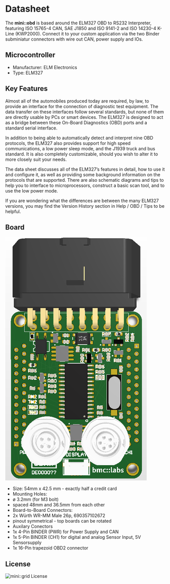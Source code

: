 # Datasheet
The **mini::obd** is based around the ELM327 OBD to RS232 Interpreter, 
featuring ISO 15765-4 CAN, SAE J1850 and ISO 9141-2 and ISO 14230-4 K-Line (KWP2000). Connect it to
your custom application via the two Binder subminiatur connectors with wire out
CAN, power supply and IOs.

## Microcontroller
 * Manufacturer: ELM Electronics
 * Type: ELM327

## Key Features
Almost all of the automobiles produced today are required, by law, to provide an interface for the connection of diagnostic test equipment. The data transfer on these interfaces follow several standards, but none of them are directly usable by PCs or smart devices. The ELM327 is designed to act as a bridge between these On-Board Diagnostics (OBD) ports and a standard serial interface.

In addition to being able to automatically detect and interpret nine OBD protocols, the ELM327 also provides support for high speed communications, a low power sleep mode, and the J1939 truck and bus standard. It is also completely customizable, should you wish to alter it to more closely suit your needs.

The data sheet discusses all of the ELM327’s features in detail, how to use it and configure it, as well as providing some background information on the protocols that are supported. There are also schematic diagrams and tips to help you to interface to microprocessors, construct a basic scan tool, and to use the low power mode.

If you are wondering what the differences are between the many ELM327 versions, you may find the Version History section in Help / OBD / Tips to be helpful.

## Board

![mini::obd](./pictures/mini-obd-front.png "mini::obd")

* Size: 54mm x 42.5 mm - exactly half a credit card
* Mounting Holes:
 * ø 3.2mm (for M3 bolt)
 * spaced 48mm and 36.5mm from each other
* Board-to-Board Connectors:
 * 2x Würth WR-MM Male 26p, 690357102672
 * pinout symmetrical - top boards can be rotated
* Auxilary Conectors
 * 1x 4-Pin BINDER (PWR) for Power Supply and CAN
 * 1x 5-Pin BINDER (CH1) for digital and analog Sensor Input, 5V Sensorsupply
 * 1x 16-Pin trapezoid OBD2 connector 

## License
![mini::grid License](./pictures/mini-grid-license.png "mini::grid License")
